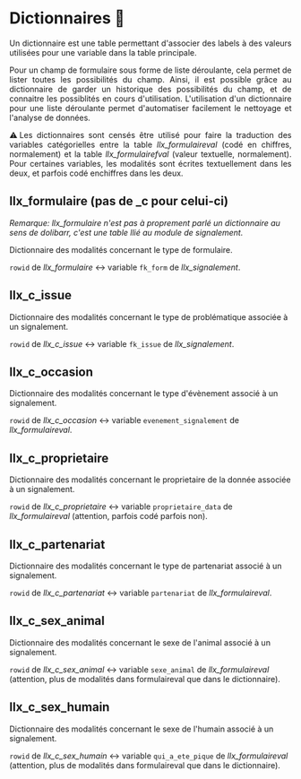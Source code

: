 # Dictionnaires :notebook_with_decorative_cover:

<p style="text-align:justify;">
Un dictionnaire est une table permettant d'associer des labels à des valeurs utilisées pour une variable dans la table principale.
</p>
 
<p style="text-align:justify;"> 
Pour un champ de formulaire sous forme de liste déroulante, cela permet de lister toutes les possibilités du champ. 
Ainsi, il est possible grâce au dictionnaire de garder un historique des possibilités du champ, et de connaitre les possiblités en cours d'utilisation.
L'utilisation d'un dictionnaire pour une liste déroulante permet d'automatiser facilement le nettoyage et l'analyse de données. 
</p>

<p style="text-align:justify;">
⚠️Les dictionnaires sont censés être utilisé pour faire la traduction des variables catégorielles entre la table <i>llx_formulaireval</i> (codé en chiffres, normalement) et la table <i>llx_formulairefval</i> (valeur textuelle, normalement). Pour certaines variables, les modalités sont écrites textuellement dans les deux, et parfois codé enchiffres dans les deux.  
</p>

## llx_formulaire (pas de _c pour celui-ci)

*Remarque: llx_formulaire n'est pas à proprement parlé un dictionnaire au sens de dolibarr, c'est une table llié au module de signalement.*

Dictionnaire des modalités concernant le type de formulaire.

```rowid``` de *llx_formulaire* <-> variable ```fk_form``` de *llx_signalement*.

## llx_c_issue

Dictionnaire des modalités concernant le type de problématique associée à un signalement.

```rowid``` de *llx_c_issue* <-> variable ```fk_issue``` de *llx_signalement*.

## llx_c_occasion

Dictionnaire des modalités concernant le type d'évènement associé à un signalement.

```rowid``` de *llx_c_occasion* <-> variable ```evenement_signalement``` de *llx_formulaireval*.

## llx_c_proprietaire

Dictionnaire des modalités concernant le proprietaire de la donnée associée à un signalement.

```rowid``` de *llx_c_proprietaire* <-> variable ```proprietaire_data``` de *llx_formulaireval* (attention, parfois codé parfois non).

## llx_c_partenariat

Dictionnaire des modalités concernant le type de partenariat associé à un signalement.

```rowid``` de *llx_c_partenariat* <-> variable ```partenariat``` de *llx_formulaireval*.

## llx_c_sex_animal

Dictionnaire des modalités concernant le sexe de l'animal associé à un signalement.

```rowid``` de *llx_c_sex_animal* <-> variable ```sexe_animal``` de *llx_formulaireval* (attention, plus de modalités dans formulaireval que dans le dictionnaire).

## llx_c_sex_humain

Dictionnaire des modalités concernant le sexe de l'humain associé à un signalement.

```rowid``` de *llx_c_sex_humain* <-> variable ```qui_a_ete_pique``` de *llx_formulaireval* (attention, plus de modalités dans formulaireval que dans le dictionnaire).

